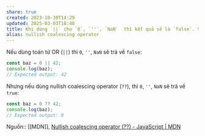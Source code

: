 ```yaml
---
share: true
created: 2023-10-30T14:29
updated: 2025-03-03T18:48
title: Khi dùng `||` cho `0`, `''`, `NaN`  thì kết quả sẽ là `false`. Với `??`, chúng sẽ trả về `true`
alias: nullish coalescing operator
---
```

Nếu dùng toán tử OR (`||`) thì `0`, `''`, `NaN` sẽ trả về `false`:
```js
const baz = 0 || 42;
console.log(baz);
// Expected output: 42
```

Nhưng nếu dùng nullish coalescing operator (`??`),  thì `0`, `''`, `NaN` sẽ trả về `true`:
```js
const baz = 0 ?? 42;
console.log(baz);
// Expected output: 0
```

Nguồn:: [[MDN]], [Nullish coalescing operator (??) - JavaScript | MDN](https://developer.mozilla.org/en-US/docs/Web/JavaScript/Reference/Operators/Nullish_coalescing)